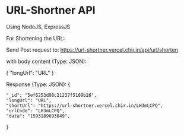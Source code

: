 # URL-Shortner API
Using NodeJS, ExpressJS

For Shortening the URL:

Send Post request to: https://url-shortner.vercel.chir.in/api/url/shorten

with body content (Type: JSON):

{
  "longUrl": "URL"
}

Response (Type: JSON): 
{

    "_id": "5ef6253d08c21237f5109b26",
    "longUrl": "URL",
    "shortUrl": "https://url-shortner.vercel.chir.in/LH3mLCPQ",
    "urlCode": "LH3mLCPQ",
    "data": "1593189693849",
}
